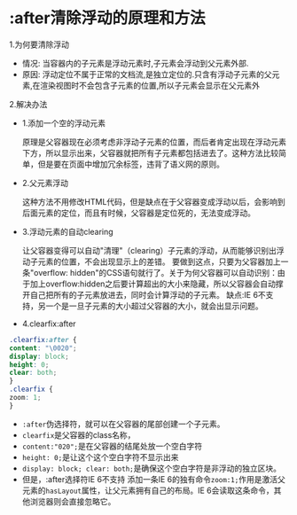 # :after清除浮动的原理和方法

1.为何要清除浮动
- 情况: 当容器内的子元素是浮动元素时,子元素会浮动到父元素外部.
- 原因: 浮动定位不属于正常的文档流,是独立定位的.只含有浮动子元素的父元素,在渲染视图时不会包含子元素的位置,所以子元素会显示在父元素外

2.解决办法
- 1.添加一个空的浮动元素

    原理是父容器现在必须考虑非浮动子元素的位置，而后者肯定出现在浮动元素下方，所以显示出来，父容器就把所有子元素都包括进去了。这种方法比较简单，但是要在页面中增加冗余标签，违背了语义网的原则。

- 2.父元素浮动

    这种方法不用修改HTML代码，但是缺点在于父容器变成浮动以后，会影响到后面元素的定位，而且有时候，父容器是定位死的，无法变成浮动。

- 3.浮动元素的自动clearing

    让父容器变得可以自动"清理"（clearing）子元素的浮动，从而能够识别出浮动子元素的位置，不会出现显示上的差错。
    要做到这点，只要为父容器加上一条"overflow: hidden"的CSS语句就行了。关于为何父容器可以自动识别：由于加上overflow:hidden之后要计算超出的大小来隐藏，所以父容器会自动撑开自己把所有的子元素放进去，同时会计算浮动的子元素。
   缺点:IE 6不支持，另一个是一旦子元素的大小超过父容器的大小，就会出显示问题。
- 4.clearfix:after
```css
.clearfix:after {
content: "\0020";
display: block;
height: 0;
clear: both;
}
.clearfix {
zoom: 1;
}
```
- `:after`伪选择符，就可以在父容器的尾部创建一个子元素。
- `clearfix`是父容器的class名称，
- `content:"020";`是在父容器的结尾处放一个空白字符
- `height: 0;`是让这个这个空白字符不显示出来
- `display: block; clear: both;`是确保这个空白字符是非浮动的独立区块。
- 但是，:after选择符IE 6不支持
添加一条IE 6的独有命令`zoom:1;`作用是激活父元素的`hasLayout`属性，让父元素拥有自己的布局。IE 6会读取这条命令，其他浏览器则会直接忽略它。